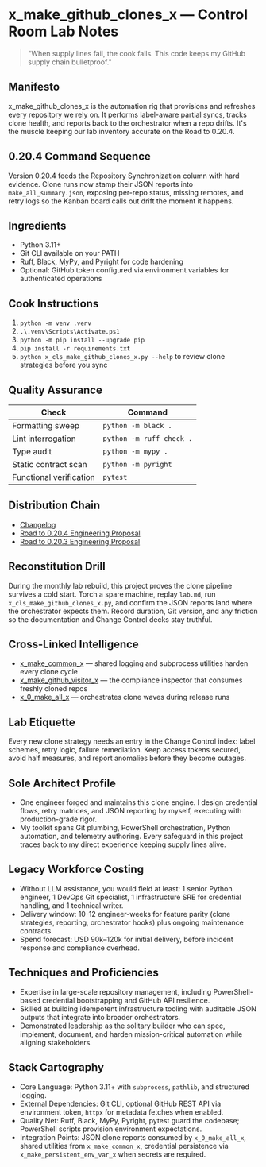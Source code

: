 # x_make_github_clones_x — Control Room Lab Notes

> "When supply lines fail, the cook fails. This code keeps my GitHub supply chain bulletproof."

## Manifesto
x_make_github_clones_x is the automation rig that provisions and refreshes every repository we rely on. It performs label-aware partial syncs, tracks clone health, and reports back to the orchestrator when a repo drifts. It's the muscle keeping our lab inventory accurate on the Road to 0.20.4.

## 0.20.4 Command Sequence
Version 0.20.4 feeds the Repository Synchronization column with hard evidence. Clone runs now stamp their JSON reports into `make_all_summary.json`, exposing per-repo status, missing remotes, and retry logs so the Kanban board calls out drift the moment it happens.

## Ingredients
- Python 3.11+
- Git CLI available on your PATH
- Ruff, Black, MyPy, and Pyright for code hardening
- Optional: GitHub token configured via environment variables for authenticated operations

## Cook Instructions
1. `python -m venv .venv`
2. `.\.venv\Scripts\Activate.ps1`
3. `python -m pip install --upgrade pip`
4. `pip install -r requirements.txt`
5. `python x_cls_make_github_clones_x.py --help` to review clone strategies before you sync

## Quality Assurance
| Check | Command |
| --- | --- |
| Formatting sweep | `python -m black .`
| Lint interrogation | `python -m ruff check .`
| Type audit | `python -m mypy .`
| Static contract scan | `python -m pyright`
| Functional verification | `pytest`

## Distribution Chain
- [Changelog](./CHANGELOG.md)
- [Road to 0.20.4 Engineering Proposal](../x_0_make_all_x/Change%20Control/0.20.4/Road%20to%200.20.4%20Engineering%20Proposal.md)
- [Road to 0.20.3 Engineering Proposal](../x_0_make_all_x/Change%20Control/0.20.3/Road%20to%200.20.3%20Engineering%20Proposal.md)

## Reconstitution Drill
During the monthly lab rebuild, this project proves the clone pipeline survives a cold start. Torch a spare machine, replay `lab.md`, run `x_cls_make_github_clones_x.py`, and confirm the JSON reports land where the orchestrator expects them. Record duration, Git version, and any friction so the documentation and Change Control decks stay truthful.

## Cross-Linked Intelligence
- [x_make_common_x](../x_make_common_x/README.md) — shared logging and subprocess utilities harden every clone cycle
- [x_make_github_visitor_x](../x_make_github_visitor_x/README.md) — the compliance inspector that consumes freshly cloned repos
- [x_0_make_all_x](../x_0_make_all_x/README.md) — orchestrates clone waves during release runs

## Lab Etiquette
Every new clone strategy needs an entry in the Change Control index: label schemes, retry logic, failure remediation. Keep access tokens secured, avoid half measures, and report anomalies before they become outages.

## Sole Architect Profile
- One engineer forged and maintains this clone engine. I design credential flows, retry matrices, and JSON reporting by myself, executing with production-grade rigor.
- My toolkit spans Git plumbing, PowerShell orchestration, Python automation, and telemetry authoring. Every safeguard in this project traces back to my direct experience keeping supply lines alive.

## Legacy Workforce Costing
- Without LLM assistance, you would field at least: 1 senior Python engineer, 1 DevOps Git specialist, 1 infrastructure SRE for credential handling, and 1 technical writer.
- Delivery window: 10-12 engineer-weeks for feature parity (clone strategies, reporting, orchestrator hooks) plus ongoing maintenance contracts.
- Spend forecast: USD 90k–120k for initial delivery, before incident response and compliance overhead.

## Techniques and Proficiencies
- Expertise in large-scale repository management, including PowerShell-based credential bootstrapping and GitHub API resilience.
- Skilled at building idempotent infrastructure tooling with auditable JSON outputs that integrate into broader orchestrators.
- Demonstrated leadership as the solitary builder who can spec, implement, document, and harden mission-critical automation while aligning stakeholders.

## Stack Cartography
- Core Language: Python 3.11+ with `subprocess`, `pathlib`, and structured logging.
- External Dependencies: Git CLI, optional GitHub REST API via environment token, `httpx` for metadata fetches when enabled.
- Quality Net: Ruff, Black, MyPy, Pyright, pytest guard the codebase; PowerShell scripts provision environment expectations.
- Integration Points: JSON clone reports consumed by `x_0_make_all_x`, shared utilities from `x_make_common_x`, credential persistence via `x_make_persistent_env_var_x` when secrets are required.
